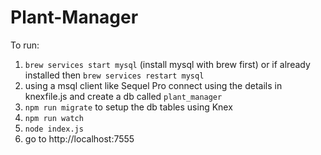 # Plant-Manager

To run:

1. `brew services start mysql` (install mysql with brew first) or if already installed then `brew services restart mysql`
2. using a msql client like Sequel Pro connect using the details in knexfile.js and create a db called `plant_manager`
3. `npm run migrate` to setup the db tables using Knex
4. `npm run watch`
5. `node index.js`
6. go to http://localhost:7555